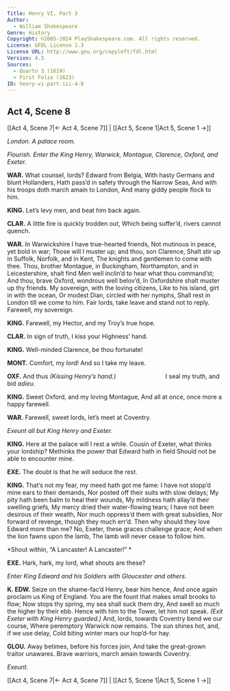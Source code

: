 ```yaml
---
Title: Henry VI, Part 3
Author: 
  - William Shakespeare
Genre: History
Copyright: ©2005-2024 PlayShakespeare.com. All rights reserved.
License: GFDL License 1.3
License URL: http://www.gnu.org/copyleft/fdl.html
Version: 4.3
Sources:
  - Quarto 3 (1619)
  - First Folio (1623)
ID: henry-vi-part-iii-4-8
---
```


## Act 4, Scene 8
[[Act 4, Scene 7|← Act 4, Scene 7]] | [[Act 5, Scene 1|Act 5, Scene 1 →]]

*London. A palace room.*

*Flourish. Enter the King Henry, Warwick, Montague, Clarence, Oxford, and Exeter.*

**WAR.**
What counsel, lords? Edward from Belgia,
With hasty Germans and blunt Hollanders,
Hath pass’d in safety through the Narrow Seas,
And with his troops doth march amain to London,
And many giddy people flock to him.

**KING.**
Let’s levy men, and beat him back again.

**CLAR.**
A little fire is quickly trodden out,
Which being suffer’d, rivers cannot quench.

**WAR.**
In Warwickshire I have true-hearted friends,
Not mutinous in peace, yet bold in war;
Those will I muster up; and thou, son Clarence,
Shalt stir up in Suffolk, Norfolk, and in Kent,
The knights and gentlemen to come with thee.
Thou, brother Montague, in Buckingham,
Northampton, and in Leicestershire, shalt find
Men well inclin’d to hear what thou command’st;
And thou, brave Oxford, wondrous well belov’d,
In Oxfordshire shalt muster up thy friends.
My sovereign, with the loving citizens,
Like to his island, girt in with the ocean,
Or modest Dian, circled with her nymphs,
Shall rest in London till we come to him.
Fair lords, take leave and stand not to reply.
Farewell, my sovereign.

**KING.**
Farewell, my Hector, and my Troy’s true hope.

**CLAR.**
In sign of truth, I kiss your Highness’ hand.

**KING.**
Well-minded Clarence, be thou fortunate!

**MONT.**
Comfort, my lord! And so I take my leave.

**OXF.**
And thus
*(Kissing Henry’s hand.)*
        I seal my truth, and bid *adieu*.

**KING.**
Sweet Oxford, and my loving Montague,
And all at once, once more a happy farewell.

**WAR.**
Farewell, sweet lords, let’s meet at Coventry.

*Exeunt all but King Henry and Exeter.*

**KING.**
Here at the palace will I rest a while.
Cousin of Exeter, what thinks your lordship?
Methinks the power that Edward hath in field
Should not be able to encounter mine.

**EXE.**
The doubt is that he will seduce the rest.

**KING.**
That’s not my fear, my meed hath got me fame:
I have not stopp’d mine ears to their demands,
Nor posted off their suits with slow delays;
My pity hath been balm to heal their wounds,
My mildness hath allay’d their swelling griefs,
My mercy dried their water-flowing tears;
I have not been desirous of their wealth,
Nor much oppress’d them with great subsidies,
Nor forward of revenge, though they much err’d.
Then why should they love Edward more than me?
No, Exeter, these graces challenge grace;
And when the lion fawns upon the lamb,
The lamb will never cease to follow him.

*Shout within, “A Lancaster! A Lancaster!” *

**EXE.**
Hark, hark, my lord, what shouts are these?

*Enter King Edward and his Soldiers with Gloucester and others.*

**K. EDW.**
Seize on the shame-fac’d Henry, bear him hence,
And once again proclaim us King of England.
You are the fount that makes small brooks to flow;
Now stops thy spring, my sea shall suck them dry,
And swell so much the higher by their ebb.
Hence with him to the Tower, let him not speak.
*(Exit Exeter with King Henry guarded.)*
And, lords, towards Coventry bend we our course,
Where peremptory Warwick now remains.
The sun shines hot, and, if we use delay,
Cold biting winter mars our hop’d-for hay.

**GLOU.**
Away betimes, before his forces join,
And take the great-grown traitor unawares.
Brave warriors, march amain towards Coventry.

*Exeunt.*

[[Act 4, Scene 7|← Act 4, Scene 7]] | [[Act 5, Scene 1|Act 5, Scene 1 →]]